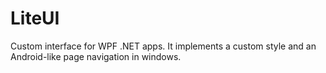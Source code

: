 # LiteUI
Custom interface for WPF .NET apps.
It implements a custom style and an Android-like page navigation in windows.
